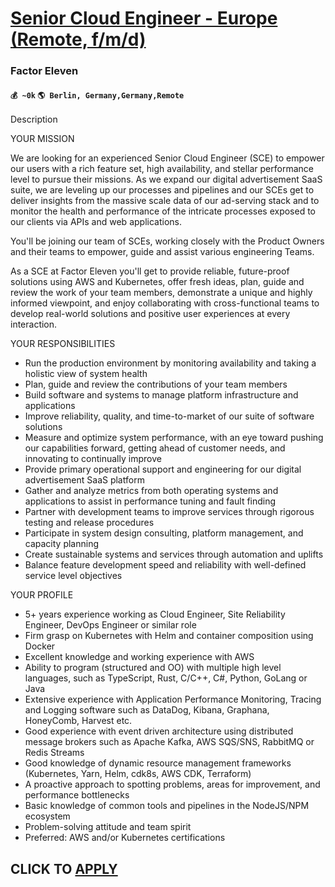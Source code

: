 # [Senior Cloud Engineer - Europe (Remote, f/m/d)](https://www.remotewlb.com/apply/senior-cloud-engineer-europe-remote-f-m-d-81480)  
### Factor Eleven  
#### `💰 ~0k` `🌎 Berlin, Germany,Germany,Remote`  

Description

YOUR MISSION

We are looking for an experienced Senior Cloud Engineer (SCE) to empower our users with a rich feature set, high availability, and stellar performance level to pursue their missions. As we expand our digital advertisement SaaS suite, we are leveling up our processes and pipelines and our SCEs get to deliver insights from the massive scale data of our ad-serving stack and to monitor the health and performance of the intricate processes exposed to our clients via APIs and web applications.  
  
You'll be joining our team of SCEs, working closely with the Product Owners and their teams to empower, guide and assist various engineering Teams.  
  
As a SCE at Factor Eleven you'll get to provide reliable, future-proof solutions using AWS and Kubernetes, offer fresh ideas, plan, guide and review the work of your team members, demonstrate a unique and highly informed viewpoint, and enjoy collaborating with cross-functional teams to develop real-world solutions and positive user experiences at every interaction.  
  
  
YOUR RESPONSIBILITIES  
  

  * Run the production environment by monitoring availability and taking a holistic view of system health
  * Plan, guide and review the contributions of your team members
  * Build software and systems to manage platform infrastructure and applications
  * Improve reliability, quality, and time-to-market of our suite of software solutions
  * Measure and optimize system performance, with an eye toward pushing our capabilities forward, getting ahead of customer needs, and innovating to continually improve
  * Provide primary operational support and engineering for our digital advertisement SaaS platform
  * Gather and analyze metrics from both operating systems and applications to assist in performance tuning and fault finding
  * Partner with development teams to improve services through rigorous testing and release procedures
  * Participate in system design consulting, platform management, and capacity planning
  * Create sustainable systems and services through automation and uplifts
  * Balance feature development speed and reliability with well-defined service level objectives

YOUR PROFILE

  * 5+ years experience working as Cloud Engineer, Site Reliability Engineer, DevOps Engineer or similar role
  * Firm grasp on Kubernetes with Helm and container composition using Docker
  * Excellent knowledge and working experience with AWS
  * Ability to program (structured and OO) with multiple high level languages, such as TypeScript, Rust, C/C++, C#, Python, GoLang or Java
  * Extensive experience with Application Performance Monitoring, Tracing and Logging software such as DataDog, Kibana, Graphana, HoneyComb, Harvest etc.
  * Good experience with event driven architecture using distributed message brokers such as Apache Kafka, AWS SQS/SNS, RabbitMQ or Redis Streams
  * Good knowledge of dynamic resource management frameworks (Kubernetes, Yarn, Helm, cdk8s, AWS CDK, Terraform)
  * A proactive approach to spotting problems, areas for improvement, and performance bottlenecks
  * Basic knowledge of common tools and pipelines in the NodeJS/NPM ecosystem
  * Problem-solving attitude and team spirit
  * Preferred: AWS and/or Kubernetes certifications

  
## CLICK TO [APPLY](https://www.remotewlb.com/apply/senior-cloud-engineer-europe-remote-f-m-d-81480)

